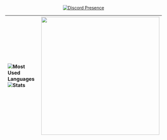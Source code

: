 <div align="center">

<a href="https://discord.com/users/788746150828179456">
  <img src="https://lanyard.kyrie25.me/api/788746150828179456?bg=282a36&gradient=DD6387-DD6387&&waveSpotifyColor=DD6387&waveColor=DD6387" alt="Discord Presence">
</a>
  
![Most Used Languages](https://github-readme-stats.vercel.app/api/top-langs/?username=OhItsTom&layout=compact&theme=dracula&langs_count=8) <br> ![Stats](https://github-readme-stats.vercel.app/api?username=OhItsTom&show_icons=true&theme=dracula)|<img src="https://spotify-github-profile.vercel.app/api/view?uid=mrcool06&cover_image=true&theme=default&show_offline=false&background_color=282a36&interchange=true&bar_color_cover=true" style="height: 380px;" /> 
|:--|:-:| 

</div>
